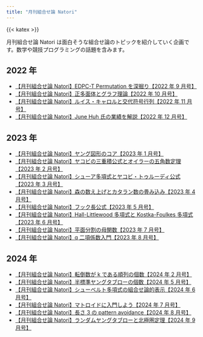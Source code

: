 ```yaml
---
title: "月刊組合せ論 Natori"
---
```


{{< katex >}}

月刊組合せ論 Natori は面白そうな組合せ論のトピックを紹介していく企画です。数学や競技プログラミングの話題を含みます。

## 2022 年

- [【月刊組合せ論 Natori】EDPC-T Permutation を深掘り【2022 年 9 月号】](./202209/)
- [【月刊組合せ論 Natori】正多面体とグラフ理論【2022 年 10 月号】](./202210/)
- [【月刊組合せ論 Natori】ルイス・キャロルと交代符号行列【2022 年 11 月号】](./202211/)
- [【月刊組合せ論 Natori】June Huh 氏の業績を解説【2022 年 12 月号】](./202212/)

## 2023 年

- [【月刊組合せ論 Natori】ヤング図形のコア【2023 年 1 月号】](./202301/)
- [【月刊組合せ論 Natori】ヤコビの三重積公式とオイラーの五角数定理【2023 年 2 月号】](./202302/)
- [【月刊組合せ論 Natori】シューア多項式とヤコビ・トゥルーディ公式【2023 年 3 月号】](./202303/)
- [【月刊組合せ論 Natori】森の数え上げとカタラン数の畳み込み【2023 年 4 月号】](./202304/)
- [【月刊組合せ論 Natori】フック長公式【2023 年 5 月号】](./202305/)
- [【月刊組合せ論 Natori】Hall-Littlewood 多項式と Kostka-Foulkes 多項式【2023 年 6 月号】](./202306/)
- [【月刊組合せ論 Natori】平面分割の母関数【2023 年 7 月号】](./202307/)
- [【月刊組合せ論 Natori】q 二項係数入門【2023 年 8 月号】](./202308/)

## 2024 年

- [【月刊組合せ論 Natori】転倒数が k である順列の個数【2024 年 2 月号】](./202402/)
- [【月刊組合せ論 Natori】半標準ヤングタブローの個数【2024 年 5 月号】](./202405/)
- [【月刊組合せ論 Natori】シューベルト多項式の組合せ論的表示【2024 年 6 月号】](./202406/)
- [【月刊組合せ論 Natori】マトロイドに入門しよう【2024 年 7 月号】](./202407/)
- [【月刊組合せ論 Natori】長さ 3 の pattern avoidance【2024 年 8 月号】](./202408/)
- [【月刊組合せ論 Natori】ランダムヤングタブローと北極圏定理【2024 年 9 月号】](./202409/)